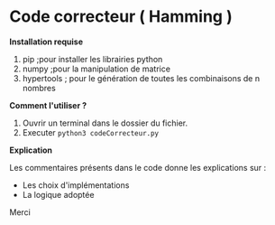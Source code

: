 # Code correcteur ( Hamming )

**Installation requise**

1. pip ;pour installer les librairies python
2. numpy ;pour la manipulation de matrice
3. hypertools ; pour le génération de toutes les combinaisons de n nombres

**Comment l'utiliser ?**

1. Ouvrir un terminal dans le dossier du fichier.
2. Executer `python3 codeCorrecteur.py`

**Explication**

Les commentaires présents dans le code donne les explications sur :
- Les choix d'implémentations
- La logique adoptée

Merci
